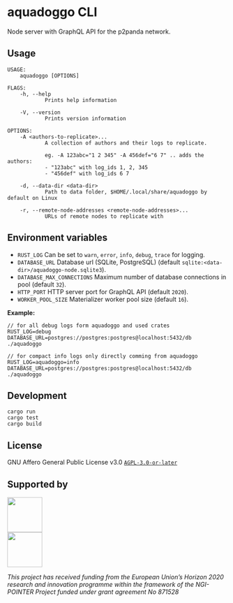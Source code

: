 # aquadoggo CLI

Node server with GraphQL API for the p2panda network.

## Usage

```
USAGE:
    aquadoggo [OPTIONS]

FLAGS:
    -h, --help
            Prints help information

    -V, --version
            Prints version information

OPTIONS:
    -A <authors-to-replicate>...
            A collection of authors and their logs to replicate.

            eg. -A 123abc="1 2 345" -A 456def="6 7" .. adds the authors:
            - "123abc" with log_ids 1, 2, 345
            - "456def" with log_ids 6 7

    -d, --data-dir <data-dir>
            Path to data folder, $HOME/.local/share/aquadoggo by default on Linux

    -r, --remote-node-addresses <remote-node-addresses>...
            URLs of remote nodes to replicate with
```

## Environment variables

* `RUST_LOG` Can be set to `warn`, `error`, `info`, `debug`, `trace` for logging.
* `DATABASE_URL` Database url (SQLite, PostgreSQL) (default `sqlite:<data-dir>/aquadoggo-node.sqlite3`).
* `DATABASE_MAX_CONNECTIONS` Maximum number of database connections in pool (default `32`).
* `HTTP_PORT` HTTP server port for GraphQL API (default `2020`).
* `WORKER_POOL_SIZE` Materializer worker pool size (default `16`).

**Example:**

```
// for all debug logs form aquadoggo and used crates
RUST_LOG=debug DATABASE_URL=postgres://postgres:postgres@localhost:5432/db ./aquadoggo

// for compact info logs only directly comming from aquadoggo
RUST_LOG=aquadoggo=info DATABASE_URL=postgres://postgres:postgres@localhost:5432/db ./aquadoggo
```

## Development

```
cargo run
cargo test
cargo build
```

## License

GNU Affero General Public License v3.0 [`AGPL-3.0-or-later`](LICENSE)

## Supported by

<img src="https://p2panda.org/images/ngi-logo.png" width="auto" height="80px"><br />
<img src="https://p2panda.org/images/eu-flag-logo.png" width="auto" height="80px">

*This project has received funding from the European Union’s Horizon 2020 research and innovation programme within the framework of the NGI-POINTER Project funded under grant agreement No 871528*
